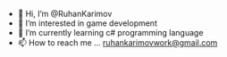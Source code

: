 - 👋 Hi, I’m @RuhanKarimov
- 👀 I’m interested in game development 
- 🌱 I’m currently learning c# programming language
- 📫 How to reach me ... ruhankarimovwork@gmail.com

<!---
RuhanKarimov/RuhanKarimov is a ✨ special ✨ repository because its `README.md` (this file) appears on your GitHub profile.
You can click the Preview link to take a look at your changes.
--->
